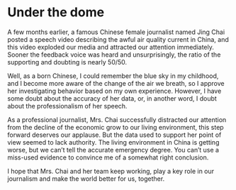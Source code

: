 # Under the dome

A few months earlier, a famous Chinese female journalist named Jing Chai posted a speech video describing the awful air quality current in China, and this video exploded our media and attracted our attention immediately. Sooner the feedback voice was heard and unsurprisingly, the ratio of the supporting and doubting is nearly 50/50.

Well, as a born Chinese, I could remember the blue sky in my childhood, and I become more aware of the change of the air we breath, so I approve her investigating behavior based on my own experience. However, I have some doubt about the accuracy of her data, or, in another word, I doubt about the professionalism of her speech.

As a professional journalist, Mrs. Chai successfully distracted our attention from the decline of the economic grow to our living environment, this step forward deserves our applause. But the data used to support her point of view seemed to lack authority. The living environment in China is getting worse, but we can’t tell the accurate emergency degree. You can’t use a miss-used evidence to convince me of a somewhat right conclusion.

I hope that Mrs. Chai and her team keep working, play a key role in our journalism and make the world better for us, together.
